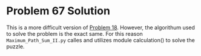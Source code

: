 # Problem 67 Solution

This is a more difficult version of [Problem 18](../Problem_18). However, the algorithum used to solve the problem is the exact same. For this reason `Maximum_Path_Sum_II.py` calles and utilizes module calculation() to solve the puzzle.